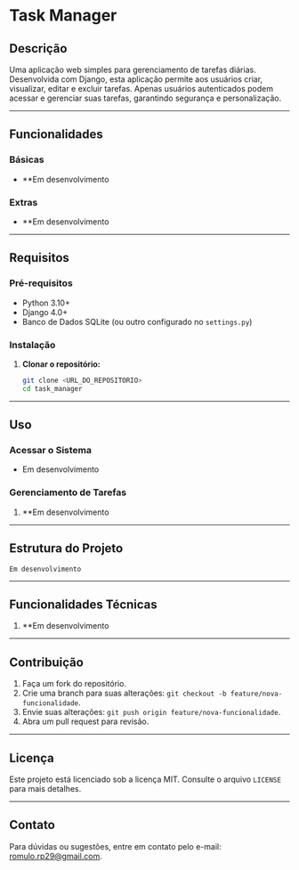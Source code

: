 # Task Manager

## Descrição
Uma aplicação web simples para gerenciamento de tarefas diárias. Desenvolvida com Django, esta aplicação permite aos usuários criar, visualizar, editar e excluir tarefas. Apenas usuários autenticados podem acessar e gerenciar suas tarefas, garantindo segurança e personalização.

---

## Funcionalidades

### Básicas
- **Em desenvolvimento

### Extras
- **Em desenvolvimento

---

## Requisitos

### Pré-requisitos
- Python 3.10+
- Django 4.0+
- Banco de Dados SQLite (ou outro configurado no `settings.py`)

### Instalação

1. **Clonar o repositório:**
   ```bash
   git clone <URL_DO_REPOSITORIO>
   cd task_manager
   ```

---

## Uso

### Acessar o Sistema
- Em desenvolvimento

### Gerenciamento de Tarefas
1. **Em desenvolvimento

---

## Estrutura do Projeto

```
Em desenvolvimento

```

---

## Funcionalidades Técnicas

1. **Em desenvolvimento

---

## Contribuição

1. Faça um fork do repositório.
2. Crie uma branch para suas alterações: `git checkout -b feature/nova-funcionalidade`.
3. Envie suas alterações: `git push origin feature/nova-funcionalidade`.
4. Abra um pull request para revisão.

---

## Licença
Este projeto está licenciado sob a licença MIT. Consulte o arquivo `LICENSE` para mais detalhes.

---

## Contato
Para dúvidas ou sugestões, entre em contato pelo e-mail: [romulo.rp29@gmail.com](mailto:romulo.rp29@gmail.com).
